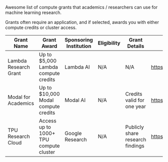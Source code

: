 Awesome list of compute grants that academics / researchers can use for machine learning research.

Grants often require an application, and if selected, awards you with either compute credits or cluster access.

| Grant Name | Grant Award | Sponsoring Institution | Eligibility | Grant Details | Link |
| -------- | ------- | -------- | -------- | -------- | -------- |
|Lambda Research Grant | Up to $5,000 Lambda compute credits | Lambda AI | N/A | N/A | https://lambda.ai/research |
| Modal for Academics | Up to $10,000 Modal compute credits| Modal AI | N/A | Credits valid for one year | https://modal.com/academics |
| TPU Research Cloud | Access up to 1000+ TPU compute cluster | Google Research | N/A | Publicly share research findings | https://sites.research.google/trc/about/ |

